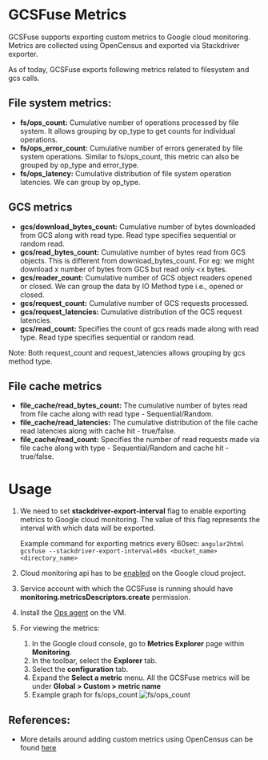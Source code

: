 # GCSFuse Metrics

GCSFuse supports exporting custom metrics to Google cloud monitoring. Metrics
are collected using OpenCensus and exported via Stackdriver exporter.

As of today, GCSFuse exports following metrics related to filesystem and gcs
calls.

## File system metrics:

*   **fs/ops_count:** Cumulative number of operations processed by file system.
    It allows grouping by op_type to get counts for individual operations.
*   **fs/ops_error_count:** Cumulative number of errors generated by file system
    operations. Similar to fs/ops_count, this metric can also be grouped by
    op_type and error_type.
*   **fs/ops_latency:** Cumulative distribution of file system operation
    latencies. We can group by op_type.

## GCS metrics

*   **gcs/download_bytes_count:** Cumulative number of bytes downloaded from GCS
    along with read type. Read type specifies sequential or random read.
*   **gcs/read_bytes_count:** Cumulative number of bytes read from GCS objects.
    This is different from download_bytes_count. For eg: we might download x
    number of bytes from GCS but read only <x bytes.
*   **gcs/reader_count:** Cumulative number of GCS object readers opened or
    closed. We can group the data by IO Method type i.e., opened or closed.
*   **gcs/request_count:** Cumulative number of GCS requests processed.
*   **gcs/request_latencies:** Cumulative distribution of the GCS request
    latencies.
*   **gcs/read_count:** Specifies the count of gcs reads made along with read
    type. Read type specifies sequential or random read.

Note: Both request_count and request_latencies allows grouping by gcs method
type.

## File cache metrics

*   **file_cache/read_bytes_count:** The cumulative number of bytes read from
    file cache along with read type - Sequential/Random.
*   **file_cache/read_latencies:** The cumulative distribution of the file cache
    read latencies along with cache hit - true/false.
*   **file_cache/read_count:** Specifies the number of read requests made via
    file cache along with type - Sequential/Random and cache hit - true/false.

# Usage

1.  We need to set **stackdriver-export-interval** flag to enable exporting
    metrics to Google cloud monitoring. The value of this flag represents the
    interval with which data will be exported.

    Example command for exporting metrics every 60sec: `angular2html gcsfuse
    --stackdriver-export-interval=60s <bucket_name> <directory_name>`

2.  Cloud monitoring api has to be
    [enabled](https://cloud.google.com/monitoring/api/enable-api) on the Google
    cloud project.

3.  Service account with which the GCSFuse is running should have
    **monitoring.metricsDescriptors.create** permission.

4.  Install the
    [Ops agent](https://cloud.google.com/monitoring/agent/ops-agent/install-index)
    on the VM.

5.  For viewing the metrics:

    1.  In the Google cloud console, go to **Metrics Explorer** page within
        **Monitoring**.
    2.  In the toolbar, select the **Explorer** tab.
    3.  Select the **configuration** tab.
    4.  Expand the **Select a metric** menu. All the GCSFuse metrics will be
        under **Global > Custom > metric name**
    5.  Example graph for fs/ops_count
        ![fs/ops_count](https://user-images.githubusercontent.com/101323867/188802087-6423f4f1-2aa6-4501-8db6-3d1997986f68.png)

## References:

*   More details around adding custom metrics using OpenCensus can be found
    [here](https://cloud.google.com/monitoring/custom-metrics/open-census)

